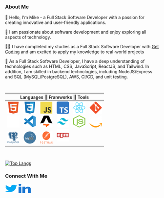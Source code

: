 <h3 align="left">About Me</h3>
<p>👋 Hello, I'm Mike - a Full Stack Software Developer with a passion for creating innovative and user-friendly applications.</p>
<p>👀 I am passionate about software development and enjoy exploring all aspects of technology.</li>
<p>🧑‍💻 I have completed my studies as a Full Stack Software Developer with <a href="https://www.getcoding.ca">Get Coding</a> and am excited to apply my knowledge to real-world projects</p>
<p>🌱 As a Full Stack Software Developer, I have a deep understanding of technologies such as HTML, CSS, JavaScript, ReactJS, and Tailwind. In addition, I am skilled in backend technologies, including NodeJS/Express and SQL (MySQL/PostgreSQL), AWS, CI/CD, and unit testing.</p>
<br>
<table>
 <thead>
  <tr>
   <th colspan=6 align="center">Languages || Framworks || Tools</th>
  </tr>
 </thead>
 <tbody>
  <tr>
   <td><a href="https://developer.mozilla.org/en-US/docs/Web/HTML" target="blank"><img align="center" src="https://github.com/millerm30/millerm30/blob/main/images/html5-original.svg" alt="HTML5" height="40" width="40" /></a></td>
   <td><a href="https://developer.mozilla.org/en-US/docs/Web/CSS" target="blank"><img align="center" src="https://github.com/millerm30/millerm30/blob/main/images/css3-original.svg" alt="CSS3" height="40" width="40" /></a></td>
   <td><a href="https://developer.mozilla.org/en-US/docs/Web/JavaScript" target="blank"><img align="center" src="https://github.com/millerm30/millerm30/blob/main/images/javascript-original.svg" alt="JavaScript" height="40" width="40" /></a></td>
   <td><a href="https://typescriptlang.org" target="blank"><img align="center" src="https://github.com/millerm30/millerm30/blob/main/images/typescript_logo.png" alt="Typescript" height="40" width="40" /></a></td>
   <td><a href="https://reactjs.org" target="blank"><img align="center" src="https://github.com/millerm30/millerm30/blob/main/images/react-original.svg" alt="React" height="40" width="40" /></a></td>
   <td><a href="https://git-scm.com" target="blank"><img align="center" src="https://github.com/millerm30/millerm30/blob/main/images/git-original.svg" alt="Git" height="40" width="40" /></a></td>
  </tr>
  <tr>
   <td><a href="https://github.com" target="blank"><img align="center" src="https://github.com/millerm30/millerm30/blob/main/images/GitHubLogo.png" alt="Github" height="40" width="40" /></a></td>
   <td><a href="https://code.visualstudio.com" target="blank"><img align="center" src="https://github.com/millerm30/millerm30/blob/main/images/vscode-original.svg" alt="Visual Studio Code" height="40" width="40" /></a></td>
   <td><a href="https://astro.build/" target="blank"><img align="center" src="https://github.com/millerm30/millerm30/blob/main/images/AstroLogo.png" alt="Astro" height="40" width="40" /></a></td>
   <td><a href="https://tailwindcss.com" target="blank"><img align="center" src="https://github.com/millerm30/millerm30/blob/main/images/tailwindcssLogo.png" alt="Tailwindcss" height="40" width="40" /></a></td>
   <td><a href="https://nodejs.org" target="blank"><img align="center" src="https://github.com/millerm30/millerm30/blob/main/images/NodeJS.png" alt="NodeJS" height="40" width="40" /></a></td>
   <td><a href="https://www.aws.com/" target="blank"><img align="center" src="https://github.com/millerm30/millerm30/blob/main/images/aws.png" alt="AWS" height="40" width="40" /></a></td>  </tr>
  <tr>
   <td><a href="https://www.postgresql.org/" target="blank"><img align="center" src="https://github.com/millerm30/millerm30/blob/main/images/posgresql.png" alt="PostgreSQL" height="40" width="40" /></a></td>
   <td><a href="https://www.mysql.com/" target="blank"><img align="center" src="https://github.com/millerm30/millerm30/blob/main/images/mysql.png" alt="MySQL" height="40" width="40" /></a></td>
   <td><a href="https://www.postman.com/" target="blank"><img align="center" src="https://github.com/millerm30/millerm30/blob/main/images/postman.png" alt="Postman" height="40" width="40" /></a></td>
   <td><a href="https://www.https://www.npmjs.com/.com/" target="blank"><img align="center" src="https://github.com/millerm30/millerm30/blob/main/images/npm-original-wordmark.svg" alt="NPM" height="40" width="40" /></a>
</p></td>
  </tr>
 </tbody>
</table>
<br>

[![Top Langs](https://github-readme-stats.vercel.app/api/top-langs/?username=millerm30&langs_count=6&layout=compact)](https://github.com/anuraghazra/github-readme-stats)


<h3 align="left">Connect With Me</h3>
<p align="left">
<a href="https://twitter.com/millerm30" target="blank"><img align="center" src="https://github.com/millerm30/millerm30/blob/main/images/twitter.svg" alt="millerm30" height="30" width="40" /></a>
<a href="https://linkedin.com/in/michael-miller-0aa2bb229" target="blank"><img align="center" src="https://github.com/millerm30/millerm30/blob/main/images/linked-in-alt.svg" alt="millerm30" height="30" width="40" /></a>
</p>

<!---
millerm30/millerm30 is a ✨ special ✨ repository because its `README.md` (this file) appears on your GitHub profile.
You can click the Preview link to take a look at your changes.
--->
